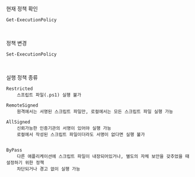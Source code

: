 현재 정책 확인
```
Get-ExecutionPolicy
```

<br>

정책 변경
```
Set-ExecutionPolicy
```

<br>

실행 정책 종류

```
Restricted
    스프립트 파일(.ps1) 실행 불가

RemoteSigned
    원격에서는 서명된 스크립트 파일만, 로컬에서는 모든 스크립트 파일 실행 가능

AllSigned
    신뢰가능한 인증기관의 서명이 있어야 실행 가능
    로컬에서 작성된 스크립트 파일이더라도 서명이 없다면 실행 불가


ByPass
    다른 애플리케이션에 스크립트 파일이 내장되어있거나, 별도의 자체 보안을 갖추었을 때 설정하기 위한 정책
    차단되거나 경고 없이 실행 가능

```
